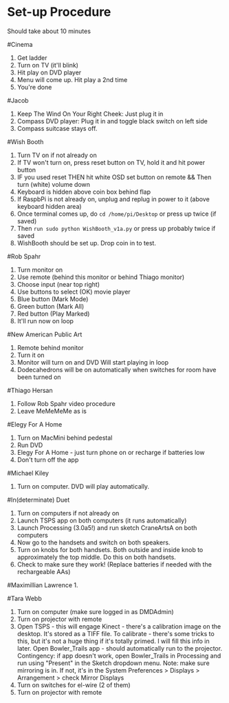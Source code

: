 Set-up Procedure
================
Should take about 10 minutes

#Cinema
1.  Get ladder
2.  Turn on TV (it'll blink)
3.  Hit play on DVD player
4.  Menu will come up. Hit play a 2nd time
5.  You're done

#Jacob
1.  Keep The Wind On Your Right Cheek: Just plug it in
2.  Compass DVD player: Plug it in and toggle black switch on left side
3.  Compass suitcase stays off.

#Wish Booth
1.  Turn TV on if not already on
2.  If TV won't turn on, press reset button on TV, hold it and hit power button
3.  IF you used reset THEN hit white OSD set button on remote && Then turn (white) volume down
4.  Keyboard is hidden above coin box behind flap
5.  If RaspbPi is not already on, unplug and replug in power to it (above keyboard hidden area)
6.  Once terminal comes up, do `cd /home/pi/Desktop` or press up twice (if saved)
7.  Then `run sudo python WishBooth_v1a.py` or press up probably twice if saved
8.  WishBooth should be set up. Drop coin in to test.

#Rob Spahr
1.  Turn monitor on
2.  Use remote (behind this monitor or behind Thiago monitor)
3.  Choose input (near top right)
4.  Use buttons to select (OK) movie player
5.  Blue button (Mark Mode)
6.  Green button (Mark All)
7.  Red button (Play Marked)
8.  It'll run now on loop

#New American Public Art
1.  Remote behind monitor
2.  Turn it on
3.  Monitor will turn on and DVD Will start playing in loop
4.  Dodecahedrons will be on automatically when switches for room have been turned on

#Thiago Hersan
1.  Follow Rob Spahr video procedure
2.  Leave MeMeMeMe as is

#Elegy For A Home
1.  Turn on MacMini behind pedestal
2.  Run DVD
3.  Elegy For A Home - just turn phone on or recharge if batteries low
4.  Don't turn off the app

#Michael Kiley
1.  Turn on computer. DVD will play automatically.

#In(determinate) Duet
1.  Turn on computers if not already on
2.  Launch TSPS app on both computers (it runs automatically)
3.  Launch Processing (3.0a5!) and run sketch CraneArtsA on both computers
4.  Now go to the handsets and switch on both speakers.
5.  Turn on knobs for both handsets. Both outside and inside knob to approximately the top middle. Do this on both handsets.
6.  Check to make sure they work! (Replace batteries if needed with the rechargeable AAs)

#Maximillian Lawrence
1.

#Tara Webb
1.  Turn on computer (make sure logged in as DMDAdmin)
2.  Turn on projector with remote
3.  Open TSPS - this will engage Kinect - there's a calibration image on the desktop. It's stored as a TIFF file.
To calibrate - there's some tricks to this, but it's not a huge thing if it's totally primed.  I will fill this info in later.
Open Bowler_Trails app - should automatically run to the projector.
Contingency: if app doesn't work, open Bowler_Trails in Processing and run using "Present" in the Sketch dropdown menu. Note: make sure mirroring is in. If not, it's in the System Preferences > Displays > Arrangement > check Mirror Displays
4.  Turn on switches for el-wire (2 of them)
5.  Turn on projector with remote 

